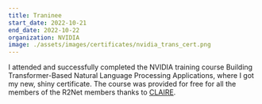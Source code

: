 ```yaml
---
title: Traninee 
start_date: 2022-10-21
end_date: 2022-10-22
organization: NVIDIA
image: ./assets/images/certificates/nvidia_trans_cert.png
---
```

I attended and successfully completed the NVIDIA training course Building Transformer-Based Natural Language Processing Applications, where I got my new, shiny certificate. The course was provided for free for all the members of the R2Net members thanks to [CLAIRE](https://claire-ai.org/). 